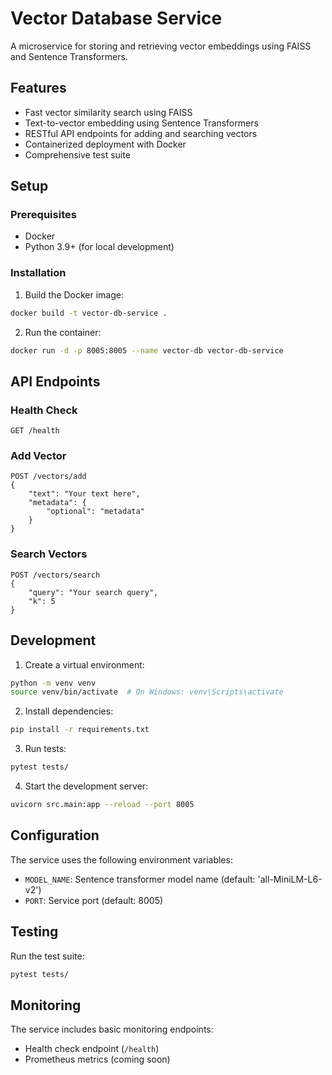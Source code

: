 # Vector Database Service

A microservice for storing and retrieving vector embeddings using FAISS and Sentence Transformers.

## Features

- Fast vector similarity search using FAISS
- Text-to-vector embedding using Sentence Transformers
- RESTful API endpoints for adding and searching vectors
- Containerized deployment with Docker
- Comprehensive test suite

## Setup

### Prerequisites

- Docker
- Python 3.9+ (for local development)

### Installation

1. Build the Docker image:
```bash
docker build -t vector-db-service .
```

2. Run the container:
```bash
docker run -d -p 8005:8005 --name vector-db vector-db-service
```

## API Endpoints

### Health Check
```
GET /health
```

### Add Vector
```
POST /vectors/add
{
    "text": "Your text here",
    "metadata": {
        "optional": "metadata"
    }
}
```

### Search Vectors
```
POST /vectors/search
{
    "query": "Your search query",
    "k": 5
}
```

## Development

1. Create a virtual environment:
```bash
python -m venv venv
source venv/bin/activate  # On Windows: venv\Scripts\activate
```

2. Install dependencies:
```bash
pip install -r requirements.txt
```

3. Run tests:
```bash
pytest tests/
```

4. Start the development server:
```bash
uvicorn src.main:app --reload --port 8005
```

## Configuration

The service uses the following environment variables:
- `MODEL_NAME`: Sentence transformer model name (default: 'all-MiniLM-L6-v2')
- `PORT`: Service port (default: 8005)

## Testing

Run the test suite:
```bash
pytest tests/
```

## Monitoring

The service includes basic monitoring endpoints:
- Health check endpoint (`/health`)
- Prometheus metrics (coming soon) 